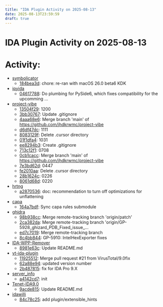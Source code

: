 ```yaml
---
title: "IDA Plugin Activity on 2025-08-13"
date: 2025-08-13T23:59:59
draft: true
---
```


# IDA Plugin Activity on 2025-08-13

# Activity:
  - [symbolicator](https://github.com/blacktop/symbolicator)
    - [184bea3d](https://github.com/blacktop/symbolicator/commit/184bea3d9c34792897637ecbfe8e01328f7b42a3): chore: re-ran with macOS 26.0 beta6 KDK
  - [ipyida](https://github.com/eset/ipyida)
    - [04617788](https://github.com/eset/ipyida/commit/046177884480b6ddde3ad5159690105b302dc303): Do plumbing for PySide6, which fixes compatibility for the upcomming …
  - [project-vibe](https://github.com/jhdkrwmc/project-vibe)
    - [13504f29](https://github.com/jhdkrwmc/project-vibe/commit/13504f29a26b53936550a4d84f274c385e023515): 1200
    - [3bb30767](https://github.com/jhdkrwmc/project-vibe/commit/3bb307677af298bc3b0f22ca0258852fd919b684): Update .gitignore
    - [4aaa68e6](https://github.com/jhdkrwmc/project-vibe/commit/4aaa68e68e3755e09239f0a8028b7aa98984ee18): Merge branch 'main' of https://github.com/jhdkrwmc/project-vibe
    - [d6df47dc](https://github.com/jhdkrwmc/project-vibe/commit/d6df47dc22ef9cad4ad4f8d667a0055c89c21525): 1111
    - [8083129f](https://github.com/jhdkrwmc/project-vibe/commit/8083129f6c049c4542b3ea9894920081d512582b): Delete .cursor directory
    - [01f1dfa4](https://github.com/jhdkrwmc/project-vibe/commit/01f1dfa44ada66858e1a9047dc85fc58f9a46706): 1031
    - [ee8294b3](https://github.com/jhdkrwmc/project-vibe/commit/ee8294b34fd77bc5df84a22aa578d6b44d71c512): Create .gitignore
    - [713c12f1](https://github.com/jhdkrwmc/project-vibe/commit/713c12f1d1cc46d532bfbe5eeee701e01d281d50): 0708
    - [0cb1cacc](https://github.com/jhdkrwmc/project-vibe/commit/0cb1cacccb6dfedbd8582fc26da69ce67a034b91): Merge branch 'main' of https://github.com/jhdkrwmc/project-vibe
    - [7e3bd62d](https://github.com/jhdkrwmc/project-vibe/commit/7e3bd62d5b033fa32ddf8623238dcc7ddd8d5f3d): 0447
    - [fe2010aa](https://github.com/jhdkrwmc/project-vibe/commit/fe2010aabb39a9bbd0ea9daea26f6cb1c7dcc711): Delete .cursor directory
    - [28b1624c](https://github.com/jhdkrwmc/project-vibe/commit/28b1624cd5de91c4952eaf3757af5ca14bce7e54): 0226
    - [8061d68d](https://github.com/jhdkrwmc/project-vibe/commit/8061d68d25034c4ada6ef7638e8dbdd929e54cc3): 0220
  - [hrtng](https://github.com/KasperskyLab/hrtng)
    - [a2870536](https://github.com/KasperskyLab/hrtng/commit/a2870536a75d188a49c85fc2f5eb6b0b5e35bc49): doc: recommendation to turn off optimizations for unflattening
  - [capa](https://github.com/mandiant/capa)
    - [164a7bdf](https://github.com/mandiant/capa/commit/164a7bdfb59dde2c12e3a20ad14f0e15d4ee6c74): Sync capa rules submodule
  - [ghidra](https://github.com/NationalSecurityAgency/ghidra)
    - [98b938cc](https://github.com/NationalSecurityAgency/ghidra/commit/98b938cc65d96734daa39a1494533cc65bc5fc41): Merge remote-tracking branch 'origin/patch'
    - [2ca382da](https://github.com/NationalSecurityAgency/ghidra/commit/2ca382da7dea144575d533e06dd60ab394ac5459): Merge remote-tracking branch 'origin/GP-5928_ghizard_PDB_Fixed_issue_…
    - [ed7c7019](https://github.com/NationalSecurityAgency/ghidra/commit/ed7c7019cd3e0cc00585208ece4fcc458dcf833f): Merge remote-tracking branch
    - [8c4bb844](https://github.com/NationalSecurityAgency/ghidra/commit/8c4bb84489a7ea5cfa4bf0c3fc086f625aa3620e): GP-5910: IntelHexExporter fixes
  - [IDA-WPP-Remover](https://github.com/shah7690/IDA-WPP-Remover)
    - [8981e63c](https://github.com/shah7690/IDA-WPP-Remover/commit/8981e63c7bb4f6508a8b56c7ee964e31c13a413d): Update README.md
  - [vt-ida-plugin](https://github.com/VirusTotal/vt-ida-plugin)
    - [11925512](https://github.com/VirusTotal/vt-ida-plugin/commit/11925512efca0fc71b54b1942e8a99c9107c8bb1): Merge pull request #21 from VirusTotal/9.0fix
    - [62a88e94](https://github.com/VirusTotal/vt-ida-plugin/commit/62a88e941d5d85301850a3d3d20ea8aaebf8bd98): updated version number
    - [2b487815](https://github.com/VirusTotal/vt-ida-plugin/commit/2b4878155ace166a1a9c1641ae8fc0e92c017274): fix for IDA Pro 9.X
  - [server_info](https://github.com/werwetz/server_info)
    - [a4142cd7](https://github.com/werwetz/server_info/commit/a4142cd7c2c0e359712592cc860a19c50df68bcd): init
  - [Tenet-IDA9.0](https://github.com/william965/Tenet-IDA9.0)
    - [9acde815](https://github.com/william965/Tenet-IDA9.0/commit/9acde8156f13eda176801c4a7401e4f9ceb674bf): Update README.md
  - [idawilli](https://github.com/williballenthin/idawilli)
    - [84c78c25](https://github.com/williballenthin/idawilli/commit/84c78c256b06db6f7df3de5c90adcb5ccf71cc2e): add plugin/extensible_hints

<style>
/* wider content, default is 36em, which is a better text reading width */
nav.container,
main.container {
  max-width: 42em;
}

</style>